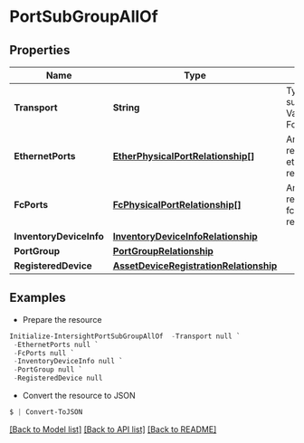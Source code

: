 # PortSubGroupAllOf
## Properties

Name | Type | Description | Notes
------------ | ------------- | ------------- | -------------
**Transport** | **String** | Type of port sub-group. Values are Eth or Fc. | [optional] [readonly] 
**EthernetPorts** | [**EtherPhysicalPortRelationship[]**](EtherPhysicalPortRelationship.md) | An array of relationships to etherPhysicalPort resources. | [optional] [readonly] 
**FcPorts** | [**FcPhysicalPortRelationship[]**](FcPhysicalPortRelationship.md) | An array of relationships to fcPhysicalPort resources. | [optional] [readonly] 
**InventoryDeviceInfo** | [**InventoryDeviceInfoRelationship**](InventoryDeviceInfoRelationship.md) |  | [optional] 
**PortGroup** | [**PortGroupRelationship**](PortGroupRelationship.md) |  | [optional] 
**RegisteredDevice** | [**AssetDeviceRegistrationRelationship**](AssetDeviceRegistrationRelationship.md) |  | [optional] 

## Examples

- Prepare the resource
```powershell
Initialize-IntersightPortSubGroupAllOf  -Transport null `
 -EthernetPorts null `
 -FcPorts null `
 -InventoryDeviceInfo null `
 -PortGroup null `
 -RegisteredDevice null
```

- Convert the resource to JSON
```powershell
$ | Convert-ToJSON
```

[[Back to Model list]](../README.md#documentation-for-models) [[Back to API list]](../README.md#documentation-for-api-endpoints) [[Back to README]](../README.md)

